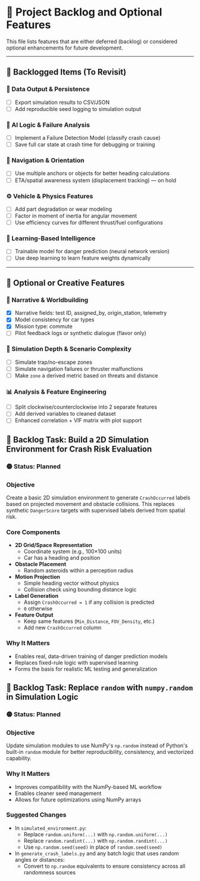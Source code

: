 
# 🚧 Project Backlog and Optional Features

This file lists features that are either deferred (backlog) or considered optional enhancements for future development.

---

## 🧾 Backlogged Items (To Revisit)

### 💾 Data Output & Persistence
- [ ] Export simulation results to CSV/JSON
- [ ] Add reproducible seed logging to simulation output

### 🧠 AI Logic & Failure Analysis
- [ ] Implement a Failure Detection Model (classify crash cause)
- [ ] Save full car state at crash time for debugging or training

### 📍 Navigation & Orientation
- [ ] Use multiple anchors or objects for better heading calculations
- [ ] ETA/spatial awareness system (displacement tracking) — on hold

### ⚙️ Vehicle & Physics Features
- [ ] Add part degradation or wear modeling
- [ ] Factor in moment of inertia for angular movement
- [ ] Use efficiency curves for different thrust/fuel configurations

### 🤖 Learning-Based Intelligence
- [ ] Trainable model for danger prediction (neural network version)
- [ ] Use deep learning to learn feature weights dynamically

---

## 🧩 Optional or Creative Features

### 🎨 Narrative & Worldbuilding
- [x] Narrative fields: test ID, assigned_by, origin_station, telemetry
- [x] Model consistency for car types
- [x] Mission type: commute
- [ ] Pilot feedback logs or synthetic dialogue (flavor only)

### 🧪 Simulation Depth & Scenario Complexity
- [ ] Simulate trap/no-escape zones
- [ ] Simulate navigation failures or thruster malfunctions
- [ ] Make `zone` a derived metric based on threats and distance

### 📊 Analysis & Feature Engineering
- [ ] Split clockwise/counterclockwise into 2 separate features
- [ ] Add derived variables to cleaned dataset
- [ ] Enhanced correlation + VIF matrix with plot support

## 🔧 Backlog Task: Build a 2D Simulation Environment for Crash Risk Evaluation

### 🟡 Status: Planned

### **Objective**
Create a basic 2D simulation environment to generate `CrashOccurred` labels based on projected movement and obstacle collisions. This replaces synthetic `DangerScore` targets with supervised labels derived from spatial risk.

### **Core Components**
- **2D Grid/Space Representation**
  - Coordinate system (e.g., 100×100 units)
  - Car has a heading and position
- **Obstacle Placement**
  - Random asteroids within a perception radius
- **Motion Projection**
  - Simple heading vector without physics
  - Collision check using bounding distance logic
- **Label Generation**
  - Assign `CrashOccurred = 1` if any collision is predicted
  - `0` otherwise
- **Feature Output**
  - Keep same features (`Min_Distance`, `FOV_Density`, etc.)
  - Add new `CrashOccurred` column

### **Why It Matters**
- Enables real, data-driven training of danger prediction models
- Replaces fixed-rule logic with supervised learning
- Forms the basis for realistic ML testing and generalization


## 🔄 Backlog Task: Replace `random` with `numpy.random` in Simulation Logic

### 🟡 Status: Planned

### **Objective**
Update simulation modules to use NumPy's `np.random` instead of Python's built-in `random` module for better reproducibility, consistency, and vectorized capability.

### **Why It Matters**
- Improves compatibility with the NumPy-based ML workflow
- Enables cleaner seed management
- Allows for future optimizations using NumPy arrays

### **Suggested Changes**
- In `simulated_environment.py`:
  - Replace `random.uniform(...)` with `np.random.uniform(...)`
  - Replace `random.randint(...)` with `np.random.randint(...)`
  - Use `np.random.seed(seed)` in place of `random.seed(seed)`
- In `generate_crash_labels.py` and any batch logic that uses random angles or distances:
  - Convert to `np.random` equivalents to ensure consistency across all randomness sources
